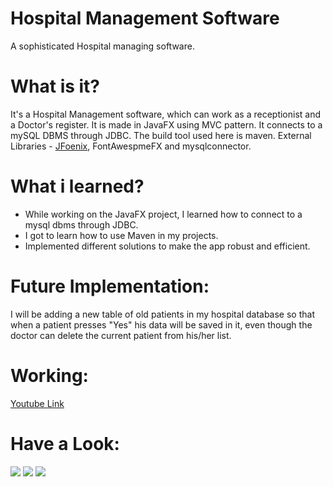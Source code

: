 # Hospital Management Software
A sophisticated Hospital managing software.

# What is it?
<p>It's a Hospital Management software, which can work as a receptionist and a Doctor's register. It is made in JavaFX using MVC pattern. It connects to a mySQL DBMS through JDBC. The build tool used here is maven. External Libraries - <a href="https://github.com/jfoenixadmin/JFoenix">JFoenix</a>, FontAwespmeFX and mysqlconnector.</p>

# What i learned?
<ul>
<li>While working on the JavaFX project, I learned how to connect to a mysql dbms through JDBC.</li>
<li>I got to learn how to use Maven in my projects.</li>
<li>Implemented different solutions to make the app robust and efficient.</li>
</ul>

# Future Implementation:
I will be adding a new table of old patients in my hospital database so that when a patient presses "Yes" his data will be saved in it, even though the doctor can delete the current patient from his/her list.

# Working:
<a href="https://youtu.be/vUHUiIEQkHA" target="_blank">Youtube Link</a>

# Have a Look:
<img src="https://i.imgur.com/l0Ol7Kg.jpg">
<img src="https://i.imgur.com/hGBmcek.jpg">
<img src="https://i.imgur.com/5FI1ioK.jpg">
